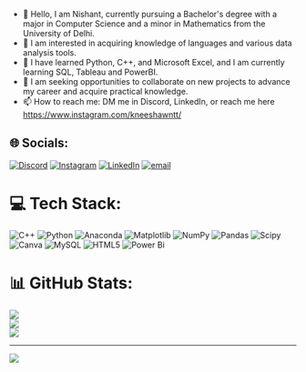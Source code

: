 - 👋 Hello, I am Nishant, currently pursuing a Bachelor's degree with a major in Computer Science and a minor in Mathematics from the University of Delhi.<br/>
- 👀 I am interested in acquiring knowledge of languages and various data analysis tools.<br/>
- 🌱 I have learned Python, C++, and Microsoft Excel, and I am currently learning SQL, Tableau and PowerBI.<br/>
- 💞️ I am seeking opportunities to collaborate on new projects to advance my career and acquire practical knowledge.<br/>
- 📫 How to reach me: DM me in Discord, LinkedIn, or reach me here https://www.instagram.com/kneeshawntt/




## 🌐 Socials:
[![Discord](https://img.shields.io/badge/Discord-%237289DA.svg?logo=discord&logoColor=white)](https://discord.gg/860755144732180530) [![Instagram](https://img.shields.io/badge/Instagram-%23E4405F.svg?logo=Instagram&logoColor=white)](https://instagram.com/kneeshawntt) [![LinkedIn](https://img.shields.io/badge/LinkedIn-%230077B5.svg?logo=linkedin&logoColor=white)](https://linkedin.com/in/niishantkumar) [![email](https://img.shields.io/badge/Email-D14836?logo=gmail&logoColor=white)](mailto:nishant2022ar33@gmail.com) 

# 💻 Tech Stack:
![C++](https://img.shields.io/badge/c++-%2300599C.svg?style=for-the-badge&logo=c%2B%2B&logoColor=white) ![Python](https://img.shields.io/badge/python-3670A0?style=for-the-badge&logo=python&logoColor=ffdd54) ![Anaconda](https://img.shields.io/badge/Anaconda-%2344A833.svg?style=for-the-badge&logo=anaconda&logoColor=white) ![Matplotlib](https://img.shields.io/badge/Matplotlib-%23ffffff.svg?style=for-the-badge&logo=Matplotlib&logoColor=black) ![NumPy](https://img.shields.io/badge/numpy-%23013243.svg?style=for-the-badge&logo=numpy&logoColor=white) ![Pandas](https://img.shields.io/badge/pandas-%23150458.svg?style=for-the-badge&logo=pandas&logoColor=white) ![Scipy](https://img.shields.io/badge/SciPy-%230C55A5.svg?style=for-the-badge&logo=scipy&logoColor=%white) ![Canva](https://img.shields.io/badge/Canva-%2300C4CC.svg?style=for-the-badge&logo=Canva&logoColor=white) ![MySQL](https://img.shields.io/badge/mysql-4479A1.svg?style=for-the-badge&logo=mysql&logoColor=white) ![HTML5](https://img.shields.io/badge/html5-%23E34F26.svg?style=for-the-badge&logo=html5&logoColor=white) ![Power Bi](https://img.shields.io/badge/power_bi-F2C811?style=for-the-badge&logo=powerbi&logoColor=black)
# 📊 GitHub Stats:
![](https://github-readme-stats.vercel.app/api?username=Nishant-974&theme=radical&hide_border=true&include_all_commits=false&count_private=false)<br/>
![](https://nirzak-streak-stats.vercel.app/?user=Nishant-974&theme=radical&hide_border=true)<br/>
![](https://github-readme-stats.vercel.app/api/top-langs/?username=Nishant-974&theme=radical&hide_border=true&include_all_commits=false&count_private=false&layout=compact)

---
[![](https://visitcount.itsvg.in/api?id=Nishant-974&icon=0&color=0)](https://visitcount.itsvg.in)

<!-- Proudly created with GPRM ( https://gprm.itsvg.in ) -->
